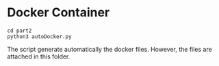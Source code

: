 # Docker Container
```
cd part2
python3 autoDocker.py
```
The script generate automatically the docker files. However, the files are attached in this folder.
